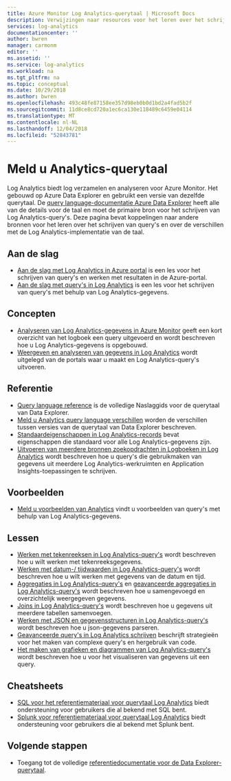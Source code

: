 ```yaml
---
title: Azure Monitor Log Analytics-querytaal | Microsoft Docs
description: Verwijzingen naar resources voor het leren over het schrijven van query's in Log Analytics.
services: log-analytics
documentationcenter: ''
author: bwren
manager: carmonm
editor: ''
ms.assetid: ''
ms.service: log-analytics
ms.workload: na
ms.tgt_pltfrm: na
ms.topic: conceptual
ms.date: 10/29/2018
ms.author: bwren
ms.openlocfilehash: 493c48fe87158ee357d98eb0b0d1bd2a4fad5b2f
ms.sourcegitcommit: 11d8ce8cd720a1ec6ca130e118489c6459e04114
ms.translationtype: MT
ms.contentlocale: nl-NL
ms.lasthandoff: 12/04/2018
ms.locfileid: "52843781"
---
```

# <a name="log-analytics-query-language"></a>Meld u Analytics-querytaal
Log Analytics biedt log verzamelen en analyseren voor Azure Monitor. Het gebouwd op Azure Data Explorer en gebruikt een versie van dezelfde querytaal. De [query language-documentatie Azure Data Explorer](/azure/kusto/query) heeft alle van de details voor de taal en moet de primaire bron voor het schrijven van Log Analytics-query's. Deze pagina bevat koppelingen naar andere bronnen voor het leren over het schrijven van query's en over de verschillen met de Log Analytics-implementatie van de taal.

## <a name="getting-started"></a>Aan de slag

- [Aan de slag met Log Analytics in Azure portal](get-started-analytics-portal.md) is een les voor het schrijven van query's en werken met resultaten in de Azure-portal.
-  [Aan de slag met query's in Log Analytics](get-started-queries.md) is een les voor het schrijven van query's met behulp van Log Analytics-gegevens.

## <a name="concepts"></a>Concepten
- [Analyseren van Log Analytics-gegevens in Azure Monitor](../../azure-monitor/log-query/log-query-overview.md) geeft een kort overzicht van het logboek een query uitgevoerd en wordt beschreven hoe u Log Analytics-gegevens is opgebouwd.
- [Weergeven en analyseren van gegevens in Log Analytics](../log-analytics-log-search-portals.md) wordt uitgelegd van de portals waar u maakt en Log Analytics-query's uitvoeren.

## <a name="reference"></a>Referentie

- [Query language reference](/azure/kusto/query) is de volledige Naslaggids voor de querytaal van Data Explorer.
- [Meld u Analytics query language verschillen](data-explorer-difference.md) worden de verschillen tussen versies van de querytaal van Data Explorer beschreven.
- [Standaardeigenschappen in Log Analytics-records](../log-analytics-standard-properties.md) bevat eigenschappen die standaard voor alle Log Analytics-gegevens zijn.
- [Uitvoeren van meerdere bronnen zoekopdrachten in Logboeken in Log Analytics](../log-analytics-cross-workspace-search.md) wordt beschreven hoe u query's die gebruikmaken van gegevens uit meerdere Log Analytics-werkruimten en Application Insights-toepassingen te schrijven.


## <a name="examples"></a>Voorbeelden

- [Meld u voorbeelden van Analytics](examples.md) vindt u voorbeelden van query's met behulp van Log Analytics-gegevens.



## <a name="lessons"></a>Lessen

- [Werken met tekenreeksen in Log Analytics-query's](string-operations.md) wordt beschreven hoe u wilt werken met tekenreeksgegevens.
- [Werken met datum-/ tijdwaarden in Log Analytics-query's](datetime-operations.md) wordt beschreven hoe u wilt werken met gegevens van de datum en tijd. 
- [Aggregaties in Log Analytics-query's](aggregations.md) en [geavanceerde aggregaties in Log Analytics-query's](advanced-aggregations.md) wordt beschreven hoe u samengevoegd en overzichtelijk weergegeven gegevens.
- [Joins in Log Analytics-query's](joins.md) wordt beschreven hoe u gegevens uit meerdere tabellen samenvoegen.
- [Werken met JSON en gegevensstructuren in Log Analytics-query's](json-data-structures.md) wordt beschreven hoe u json-gegevens parseren.
- [Geavanceerde query's in Log Analytics schrijven](advanced-query-writing.md) beschrijft strategieën voor het maken van complexe query's en hergebruik van code.
- [Het maken van grafieken en diagrammen van Log Analytics-query's](charts.md) wordt beschreven hoe u voor het visualiseren van gegevens uit een query.

## <a name="cheatsheets"></a>Cheatsheets

-  [SQL voor het referentiemateriaal voor querytaal Log Analytics](sql-cheatsheet.md) biedt ondersteuning voor gebruikers die al bekend met SQL bent.
-  [Splunk voor referentiemateriaal voor querytaal Log Analytics](sql-cheatsheet.md) biedt ondersteuning voor gebruikers die al bekend met Splunk bent.
 
## <a name="next-steps"></a>Volgende stappen

- Toegang tot de volledige [referentiedocumentatie voor de Data Explorer-querytaal](/azure/kusto/query/).